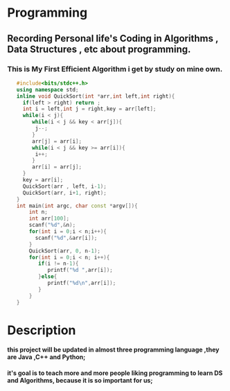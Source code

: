 # Programming
## Recording Personal life's Coding in Algorithms , Data Structures , etc about programming.
### This is My First Efficient Algorithm i get by study on mine own.
``` C++
   #include<bits/stdc++.h>
   using namespace std;
   inline void QuickSort(int *arr,int left,int right){
     if(left > right) return ;
     int i = left,int j = right,key = arr[left];
     while(i < j){
        while(i < j && key < arr[j]){
         j--;
        }
        arr[j] = arr[i];
        while(i < j && key >= arr[i]){
         i++;
        }
        arr[i] = arr[j];
     }
     key = arr[i];
     QuickSort(arr , left, i-1);
     QuickSort(arr, i+1, right);
   }
   int main(int argc, char const *argv[]){
       int n;
       int arr[100];
       scanf("%d",&n);
       for(int i = 0;i < n;i++){
         scanf("%d",&arr[i]);
       }
       QuickSort(arr, 0, n-1);
       for(int i = 0;i < n; i++){
          if(i != n-1){
             printf("%d ",arr[i]);
          }else{
             printf("%d\n",arr[i]);
          }
       }
   }
```
# Description
#### this project will be updated in almost three programming language ,they are Java ,C++ and Python;
#### it's goal is to teach more and more people liking programming to learn DS and Algorithms, because it is so important for us;
